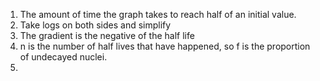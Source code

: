 1. The amount of time the graph takes to reach half of an initial value.
2. Take logs on both sides and simplify
3. The gradient is the negative of the half life
4. n is the number of half lives that have happened, so f is the proportion of undecayed nuclei.
5. 